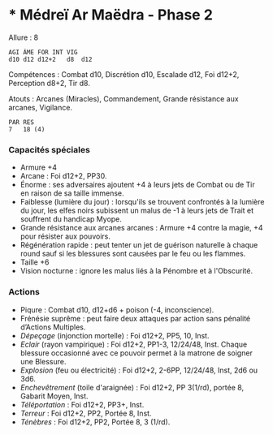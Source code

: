 # * Médreï Ar Maëdra - Phase 2

Allure : 8

	AGI	ÂME	FOR	INT	VIG
	d10	d12	d12+2	d8	d12

Compétences : Combat d10, Discrétion d10, Escalade d12, Foi d12+2, Perception d8+2, Tir d8.

Atouts : Arcanes (Miracles), Commandement, Grande résistance aux arcanes, Vigilance.

	PAR	RES
	7	18 (4)

### Capacités spéciales
- Armure +4
- Arcane : Foi d12+2, PP30.
- Énorme : ses adversaires ajoutent +4 à leurs jets de Combat ou de Tir en raison de sa taille immense.
- Faiblesse (lumière du jour) : lorsqu'ils se trouvent confrontés à la lumière du jour, les elfes noirs subissent un malus de -1 à leurs jets de Trait et souffrent du handicap Myope.
- Grande résistance aux arcanes arcanes : Armure +4 contre la magie, +4 pour résister aux pouvoirs.
- Régénération rapide : peut tenter un jet de guérison naturelle à chaque round sauf si les blessures sont causées par le feu ou les flammes.
- Taille +6
- Vision nocturne : ignore les malus liés à la Pénombre et à l'Obscurité.

### Actions
- Piqure : Combat d10, d12+d6 + poison (-4, inconscience).
- Frénésie suprême : peut faire deux attaques par action sans pénalité d’Actions Multiples.
- _Dépeçage_ (injonction mortelle) : Foi d12+2, PP5, 10, Inst.
- _Eclair_ (rayon vampirique) : Foi d12+2, PP1-3, 12/24/48, Inst. Chaque blessure occasionné avec ce pouvoir permet à la matrone de soigner une Blessure.
- _Explosion_ (feu ou électricité) : Foi d12+2, 2-6PP, 12/24/48, Inst, 2d6 ou 3d6.
- _Enchevêtrement_ (toile d'araignée) : Foi d12+2, PP 3(1/rd), portée 8, Gabarit Moyen, Inst.
- _Téléportation_ : Foi d12+2, PP3+, Inst.
- _Terreur_ : Foi d12+2, PP2, Portée 8, Inst.
- _Ténèbres_ : Foi d12+2, PP2, Portée 8, 3 (1/rd).
